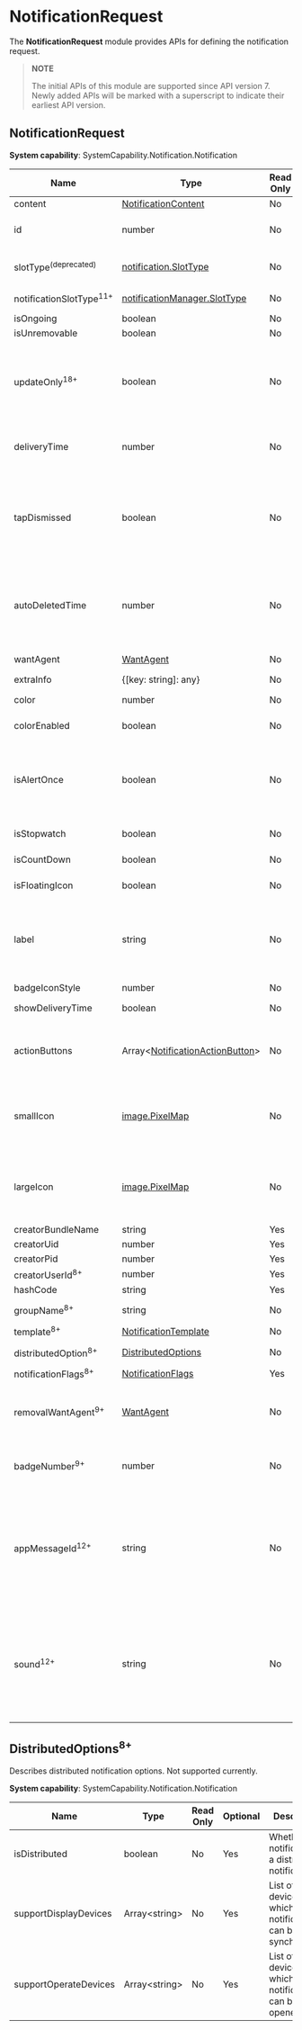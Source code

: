 # NotificationRequest

The **NotificationRequest** module provides APIs for defining the notification request.

> **NOTE**
>
> The initial APIs of this module are supported since API version 7. Newly added APIs will be marked with a superscript to indicate their earliest API version.

## NotificationRequest

**System capability**: SystemCapability.Notification.Notification

| Name                           | Type                                                   |  Read Only| Optional| Description                                                                   |
|-------------------------------| -------------------------------------------------------- | ----- | --- |-----------------------------------------------------------------------|
| content                       | [NotificationContent](js-apis-inner-notification-notificationContent.md#notificationcontent)   |   No | No | Notification content.                                                                |
| id                            | number                                                   |   No | Yes | Notification ID. The default value is **0**. If the same notification ID exists, the notification content is updated.                                                                |
| slotType<sup>(deprecated)</sup> | [notification.SlotType](./js-apis-notification.md#slottype)    |   No | Yes | Notification slot type.<br>This API is deprecated since API version 11. You are advised to use **notificationSlotType** instead.                       |
| notificationSlotType<sup>11+</sup> | [notificationManager.SlotType](js-apis-notificationManager.md#slottype) |   No | Yes | Notification slot type. The default value is **OTHER_TYPES**.                       |
| isOngoing                     | boolean                                                  |   No | Yes | Not supported currently. |
| isUnremovable                 | boolean                                                  |   No | Yes | Not supported currently. |
| updateOnly<sup>18+</sup>        | boolean                                       | No | Yes | Whether to update notifications only.<br> - **true**: If a notification with the same ID exists, the notification is updated; otherwise, the notification fails to update and no notification is created.<br> - **false** (default): If a notification with the same ID exists, the notification is updated; otherwise, a notification is created.        |
| deliveryTime                  | number                                                   |   No | Yes | Time when the notification is sent. This API is automatically generated by the system.<br>Data format: timestamp,<br>in milliseconds.                                                              |
| tapDismissed                  | boolean                                                  |   No | Yes | Whether the notification is automatically cleared. This parameter is valid only when the notification carries **wantAgent** or **actionButtons**.  <br> - **true** (default): The current notification is automatically cleared after the notification or button is tapped.<br> - **false**: The current notification is retained after the notification or button is tapped.|
| autoDeletedTime               | number                                                   |   No | Yes | Time when the notification is automatically cleared.<br>Data format: timestamp,<br>in milliseconds.<br>For example, if a notification is to be cleared after being displayed for 3 seconds (3000 ms), you can set **new Date().getTime() + 3000** to meet this requirement.                                                             |
| wantAgent                     | [WantAgent](../apis-ability-kit/js-apis-app-ability-wantAgent.md)            |   No | Yes | **WantAgent** instance to which the notification will be redirected after being clicked.                                      |
| extraInfo                     | {[key: string]: any}                                     |   No | Yes | Extended parameters.                                                                |
| color                         | number                                                   |   No | Yes | Background color of the notification. Not supported currently.                                                    |
| colorEnabled                  | boolean                                                  |   No | Yes | Whether the notification background color can be enabled. Not supported currently.                                                |
| isAlertOnce                   | boolean                                                  |   No | Yes | Whether to send a notification only once when the notification is published or updated.<br> - **true**: A notification is sent only when the notification is published for the first time. For subsequent update, the notification mode is changed to [LEVEL_MIN](js-apis-notificationManager.md#slotlevel).<br> - **false** (default): A notification is sent based on the configured notification mode.                                                       |
| isStopwatch                   | boolean                                                  |   No | Yes | Whether to display the stopwatch. Not supported currently.                                                            |
| isCountDown                   | boolean                                                  |   No | Yes | Whether to display the countdown time. Not supported currently.                                                           |
| isFloatingIcon                | boolean                                                  |   No | Yes | Whether the notification is displayed as a floating icon in the status bar. Not supported currently.                                                           |
| label                         | string                                                   |   No | Yes | Notification label.<br>The **label** field can be used independently, or used together with ID as a notification identifier. ID is preferentially used.<br>If the label is not empty when a notification is published, you need to specify the label when updating or deleting the notification.                                                                |
| badgeIconStyle                | number                                                   |   No | Yes | Notification badge type. Not supported currently.                                                    |
| showDeliveryTime              | boolean                                                  |   No | Yes | Whether to display the time when the notification is delivered. Not supported currently.                                                            |
| actionButtons                 | Array\<[NotificationActionButton](js-apis-inner-notification-notificationActionButton.md)\>             |   No | Yes | Notification button. A notification can contain a maximum of two buttons by default. Since API version 16, this capability is supported on the wearables. A notification can contain a maximum of three buttons for the wearables.                                                         |
| smallIcon                     | [image.PixelMap](../apis-image-kit/js-apis-image.md#pixelmap7)             |   No | Yes | Small notification icon. Optional field. The total number of the icon pixel bytes cannot exceed 192 KB (which is obtained through [getPixelBytesNumber](../apis-image-kit/js-apis-image.md#getpixelbytesnumber7). The recommended icon size is 128 px × 128 px. The display effect depends on the device capability and notification center UI style.                                                |
| largeIcon                     | [image.PixelMap](../apis-image-kit/js-apis-image.md#pixelmap7)             |   No | Yes | Large notification icon. Optional field. The total number of the icon pixel bytes cannot exceed 192 KB (which is obtained through [getPixelBytesNumber](../apis-image-kit/js-apis-image.md#getpixelbytesnumber7). The recommended icon size is 128 px × 128 px. The display effect depends on the device capability and notification center UI style.                                                |
| creatorBundleName             | string                                                   |   Yes | Yes | Name of the bundle that creates the notification.                                                             |
| creatorUid                    | number                                                   |   Yes | Yes | UID used for creating the notification.                                                            |
| creatorPid                    | number                                                   |   Yes | Yes | PID used for creating the notification.                                                            |
| creatorUserId<sup>8+</sup>     | number                                                   |   Yes | Yes | ID of the user who creates the notification.                                                         |
| hashCode                      | string                                                   |   Yes | Yes | Unique ID of the notification.                                                              |
| groupName<sup>8+</sup>         | string                                                   |   No | Yes | Notification group name. This parameter is left blank by default.                                                               |
| template<sup>8+</sup>          | [NotificationTemplate](./js-apis-inner-notification-notificationTemplate.md) |   No | Yes | Notification template.                                                                |
| distributedOption<sup>8+</sup> | [DistributedOptions](#distributedoptions8)                |   No | Yes | Distributed notification options. Not supported currently.                                                            |
| notificationFlags<sup>8+</sup> | [NotificationFlags](js-apis-inner-notification-notificationFlags.md#notificationflags)                   |   Yes | Yes | Notification flags.                                                 |
| removalWantAgent<sup>9+</sup>  | [WantAgent](../apis-ability-kit/js-apis-app-ability-wantAgent.md)            |   No | Yes | **WantAgent** instance to which the notification will be redirected when it is removed.<br>Currently, redirection to UIAbility is not supported. Only common events can be published (that is, [actionType](../apis-ability-kit/js-apis-inner-wantAgent-wantAgentInfo.md) is set to **4**).                                         |
| badgeNumber<sup>9+</sup>       | number                                                   |   No | Yes | Number of notifications displayed on the application icon. If the **badgeNumber** is set to **0**, badges are cleared; if the value is greater than **99**, **99+** is displayed on the badge.                                                       |
| appMessageId<sup>12+</sup>       | string                                                   |   No | Yes | Unique ID carried in a notification sent by an app, which is used for notification deduplication. If an app publishes notifications with the same **appMessageId** locally or on the cloud, the device displays only one message. Repeated notifications received later will be silenced and deduplicated, and will not be displayed or notified. The deduplication flag is valid only within 24 hours after the notification is published. After 24 hours or the device is restarted, the deduplication flag becomes invalid. |
| sound<sup>12+</sup>            | string                                                   |   No | Yes | Name of the custom ringtone file for application notifications. This file must be stored in the **resources/rawfile** directory and supports formats such as M4A, AAC, MP3, OGG, WAV, FLAC, and AMR. <!--RP1-->This field takes effect only after the system application with the [ohos.permission.NOTIFICATION_AGENT_CONTROLLER](../../security/AccessToken/permissions-for-system-apps.md#ohospermissionnotification_agent_controller) permission calls the [notificationManager.setAdditionalConfig](./js-apis-notificationManager-sys.md#notificationmanagersetadditionalconfig12) API to set additional configuration.<!--RP1End--> |

## DistributedOptions<sup>8+</sup>

Describes distributed notification options. Not supported currently.

**System capability**: SystemCapability.Notification.Notification

| Name                  | Type           | Read Only| Optional| Description                              |
| -----------------------| -------------- | ---- | ---- | --------------------------------- |
| isDistributed          | boolean        | No  | Yes  | Whether the notification is a distributed notification.                 |
| supportDisplayDevices  | Array\<string> | No  | Yes  | List of the devices to which the notification can be synchronized.          |
| supportOperateDevices  | Array\<string> | No  | Yes  | List of the devices on which the notification can be opened.            |
